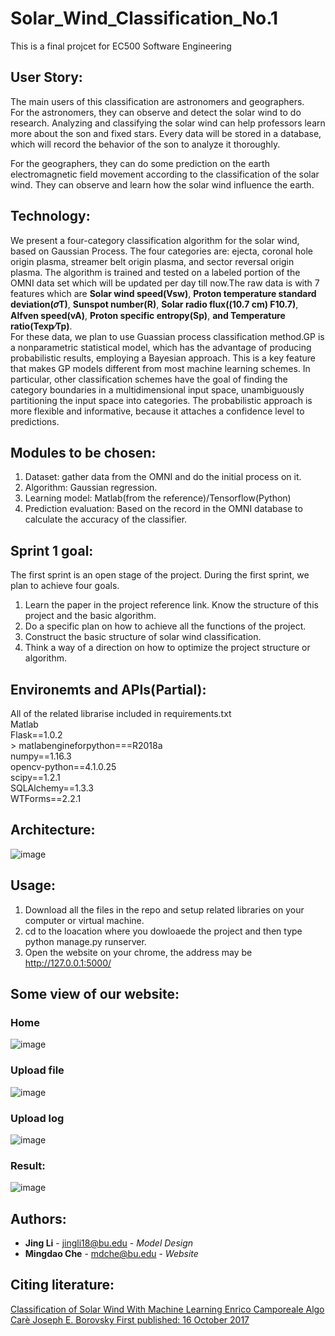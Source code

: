 # Solar_Wind_Classification_No.1
This is a final projcet for EC500 Software Engineering

## User Story:
The main users of this classification are astronomers and geographers.<br>
For the astronomers, they can observe and detect the solar wind to do research. Analyzing and classifying the solar wind can help professors learn more about the son and fixed stars. Every data will be stored in a database, which will record the behavior of the son to analyze it thoroughly.<br>

For the geographers, they can do some prediction on the earth electromagnetic field movement according to the classification of the solar wind. They can observe and learn how the solar wind influence the earth.<br>


## Technology:
We present a four-category classification algorithm for the solar wind, based on Gaussian Process. The four categories are: ejecta, coronal hole origin plasma, streamer belt origin plasma, and sector reversal origin plasma. The algorithm is trained and tested on a labeled portion of the OMNI data set which will be updated per day till now.The raw data is with 7 features which are **Solar wind speed(Vsw)**,
**Proton temperature standard deviation(𝜎T)**, **Sunspot number(R)**, **Solar radio flux((10.7 cm) F10.7)**, **Alfven speed(vA)**, **Proton specific entropy(Sp)**, **and Temperature ratio(Texp∕Tp)**.<br>
For these data, we plan to use Guassian process classification method.GP is a nonparametric statistical model, which has the advantage of producing probabilistic results, employing a Bayesian approach. This is a key feature that makes GP models different from most machine learning schemes. In particular, other classification schemes have the goal of finding the category boundaries in a multidimensional input space, unambiguously partitioning the input space into categories. The probabilistic approach is more flexible and informative, because it attaches a confidence level to predictions.<br>

## Modules to be chosen:
1.	Dataset: gather data from the OMNI and do the initial process on it.<br>
2.	Algorithm: Gaussian regression.<br>
3.	Learning model: Matlab(from the reference)/Tensorflow(Python)<br>
4.	Prediction evaluation: Based on the record in the OMNI database to calculate the accuracy of the classifier.<br>

## Sprint 1 goal:
The first sprint is an open stage of the project. During the first sprint, we plan to achieve four goals.<br>
1.	Learn the paper in the project reference link. Know the structure of this project and the basic algorithm.<br>
2.	Do a specific plan on how to achieve all the functions of the project.<br>
3.	Construct the basic structure of solar wind classification.<br>
4.	Think a way of a direction on how to optimize the project structure or algorithm.<br>

## Environemts and APIs(Partial):
All of the related librarise included in requirements.txt<br>
Matlab<br>
Flask==1.0.2<br>>
matlabengineforpython===R2018a<br>
numpy==1.16.3<br>
opencv-python==4.1.0.25<br>
scipy==1.2.1<br>
SQLAlchemy==1.3.3<br>
WTForms==2.2.1<br>


## Architecture:
![image](https://github.com/ec500-software-engineering/project-05-solar_wind_classification/blob/master/images/Blank%20Diagram.png) 

## Usage:
1) Download all the files in the repo and setup related libraries on your computer or virtual machine. <br>
2) cd to the loacation where you dowloaede the project and then type python manage.py runserver. <br>
3) Open the website on your chrome, the address may be http://127.0.0.1:5000/ <br>

## Some view of our website:
### Home
![image](https://github.com/ec500-software-engineering/project-05-solar_wind_classification/blob/master/web/images_readme/127.0.0.1_5000_.png)

### Upload file
![image](https://github.com/ec500-software-engineering/project-05-solar_wind_classification/blob/master/web/images_readme/127.0.0.1_5000_upload.png)

### Upload log
![image](https://github.com/ec500-software-engineering/project-05-solar_wind_classification/blob/master/web/images_readme/log.PNG)

### Result:
![image](https://github.com/ec500-software-engineering/project-05-solar_wind_classification/blob/master/web/images_readme/127.0.0.1_5000_uploadok.png)

## Authors:

* **Jing Li** - jingli18@bu.edu - *Model Design*
* **Mingdao Che** - mdche@bu.edu - *Website*

## Citing literature:
[Classification of Solar Wind With Machine Learning Enrico Camporeale  Algo Carè  Joseph E. Borovsky First published: 16 October 2017](https://agupubs.onlinelibrary.wiley.com/doi/abs/10.1002/2017JA024383)
